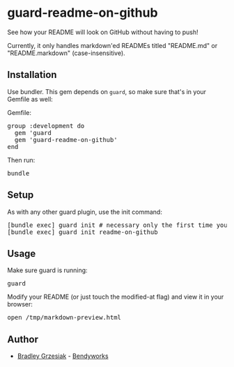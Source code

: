 guard-readme-on-github
======================

See how your README will look on GitHub without having to push!

Currently, it only handles markdown'ed READMEs titled "README.md" or "README.markdown" (case-insensitive).

Installation
------------

Use bundler. This gem depends on `guard`, so make sure that's in your Gemfile as well:

Gemfile:

<pre>
group :development do
  gem 'guard
  gem 'guard-readme-on-github'
end
</pre>

Then run:

<pre>
bundle
</pre>

Setup
-----

As with any other guard plugin, use the init command:

<pre>
[bundle exec] guard init # necessary only the first time you set up guard
[bundle exec] guard init readme-on-github
</pre>

Usage
-----

Make sure guard is running:

<pre>
guard
</pre>

Modify your README (or just touch the modified-at flag) and view it in your browser:

<pre>
open /tmp/markdown-preview.html
</pre>

Author
------

* [Bradley Grzesiak](https://github.com/listrophy) - [Bendyworks](http://bendyworks.com)
